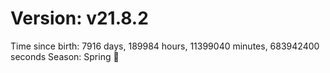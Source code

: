 # Version: v21.8.2
Time since birth: 7916 days, 189984 hours, 11399040 minutes, 683942400 seconds
Season: Spring 🌸
